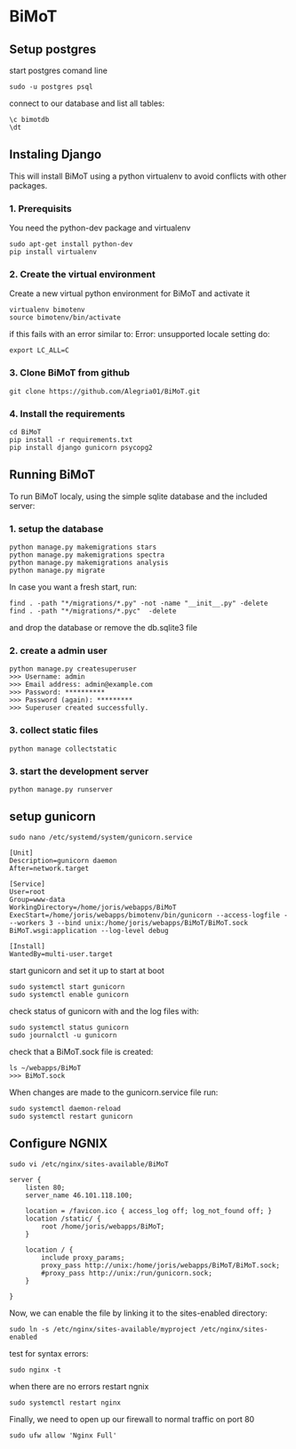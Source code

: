  
# BiMoT

## Setup postgres

start postgres comand line
```
sudo -u postgres psql
```

connect to our database and list all tables:
```
\c bimotdb
\dt
```

## Instaling Django

This will install BiMoT using a python virtualenv to avoid conflicts with other packages.

### 1. Prerequisits

You need the python-dev package and virtualenv
```
sudo apt-get install python-dev
pip install virtualenv
```

### 2. Create the virtual environment

Create a new virtual python environment for BiMoT and activate it
```
virtualenv bimotenv
source bimotenv/bin/activate
```

if this fails with an error similar to: Error: unsupported locale setting
do:
```
export LC_ALL=C
```

### 3. Clone BiMoT from github
```
git clone https://github.com/Alegria01/BiMoT.git
```

### 4. Install the requirements
```
cd BiMoT
pip install -r requirements.txt
pip install django gunicorn psycopg2
```

## Running BiMoT

To run BiMoT localy, using the simple sqlite database and the included server:

### 1. setup the database
```
python manage.py makemigrations stars
python manage.py makemigrations spectra
python manage.py makemigrations analysis
python manage.py migrate
```

In case you want a fresh start, run:
```
find . -path "*/migrations/*.py" -not -name "__init__.py" -delete
find . -path "*/migrations/*.pyc"  -delete
```
and drop the database or remove the db.sqlite3 file

### 2. create a admin user
```
python manage.py createsuperuser
>>> Username: admin
>>> Email address: admin@example.com
>>> Password: **********
>>> Password (again): *********
>>> Superuser created successfully.
```

### 3. collect static files
```
python manage collectstatic
```

### 3. start the development server
```
python manage.py runserver
```

## setup gunicorn

```
sudo nano /etc/systemd/system/gunicorn.service
```

```
[Unit]
Description=gunicorn daemon
After=network.target

[Service]
User=root
Group=www-data
WorkingDirectory=/home/joris/webapps/BiMoT
ExecStart=/home/joris/webapps/bimotenv/bin/gunicorn --access-logfile - --workers 3 --bind unix:/home/joris/webapps/BiMoT/BiMoT.sock BiMoT.wsgi:application --log-level debug

[Install]
WantedBy=multi-user.target
```

start gunicorn and set it up to start at boot
```
sudo systemctl start gunicorn
sudo systemctl enable gunicorn
```

check status of gunicorn with and the log files with:
```
sudo systemctl status gunicorn
sudo journalctl -u gunicorn
```
check that a BiMoT.sock file is created:
```
ls ~/webapps/BiMoT
>>> BiMoT.sock
```

When changes are made to the gunicorn.service file run:
```
sudo systemctl daemon-reload
sudo systemctl restart gunicorn
```

## Configure NGNIX

```
sudo vi /etc/nginx/sites-available/BiMoT
```

```
server {
    listen 80;
    server_name 46.101.118.100;

    location = /favicon.ico { access_log off; log_not_found off; }
    location /static/ {
        root /home/joris/webapps/BiMoT;
    }

    location / {
        include proxy_params;
        proxy_pass http://unix:/home/joris/webapps/BiMoT/BiMoT.sock;
        #proxy_pass http://unix:/run/gunicorn.sock;
    }

}
```

Now, we can enable the file by linking it to the sites-enabled directory:
```
sudo ln -s /etc/nginx/sites-available/myproject /etc/nginx/sites-enabled
```

test for syntax errors:
```
sudo nginx -t
```

when there are no errors restart ngnix
```
sudo systemctl restart nginx
```

Finally, we need to open up our firewall to normal traffic on port 80
```
sudo ufw allow 'Nginx Full'
```
